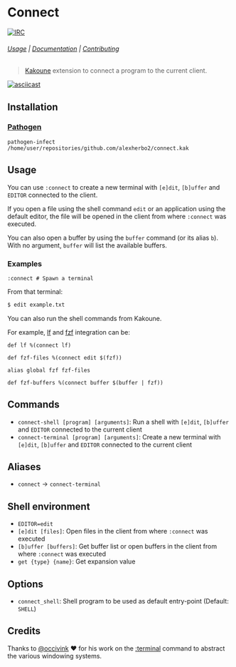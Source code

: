 # Connect

[![IRC][IRC Badge]][IRC]

###### [Usage](#usage) | [Documentation](#commands) | [Contributing](CONTRIBUTING)

> [Kakoune] extension to connect a program to the current client.

[![asciicast](https://asciinema.org/a/234300.svg)](https://asciinema.org/a/234300)

## Installation

### [Pathogen]

``` kak
pathogen-infect /home/user/repositories/github.com/alexherbo2/connect.kak
```

## Usage

You can use `:connect` to create a new terminal with `[e]dit`, `[b]uffer` and `EDITOR` connected to the client.

If you open a file using the shell command `edit` or an application using the default editor,
the file will be opened in the client from where `:connect` was executed.

You can also open a buffer by using the `buffer` command (or its alias `b`).
With no argument, `buffer` will list the available buffers.

### Examples

``` kak
:connect # Spawn a terminal
```

From that terminal:

``` sh
$ edit example.txt
```

You can also run the shell commands from Kakoune.

For example, [lf] and [fzf] integration can be:

``` kak
def lf %(connect lf)
```

``` kak
def fzf-files %(connect edit $(fzf))
```

``` kak
alias global fzf fzf-files
```

``` kak
def fzf-buffers %(connect buffer $(buffer | fzf))
```

## Commands

- `connect-shell [program] [arguments]`: Run a shell with `[e]dit`, `[b]uffer` and `EDITOR` connected to the current client
- `connect-terminal [program] [arguments]`: Create a new terminal with `[e]dit`, `[b]uffer` and `EDITOR` connected to the current client

## Aliases

- `connect` → `connect-terminal`

## Shell environment

- `EDITOR=edit`
- `[e]dit [files]`: Open files in the client from where `:connect` was executed
- `[b]uffer [buffers]`: Get buffer list or open buffers in the client from where `:connect` was executed
- `get {type} {name}`: Get expansion value

## Options

- `connect_shell`: Shell program to be used as default entry-point (Default: `SHELL`)

## Credits

Thanks to [@occivink] :heart: for his work on the [:terminal] command to abstract the various windowing systems.

[Kakoune]: https://kakoune.org
[IRC]: https://webchat.freenode.net?channels=kakoune
[IRC Badge]: https://img.shields.io/badge/IRC-%23kakoune-blue.svg
[Pathogen]: https://github.com/alexherbo2/pathogen.kak
[@occivink]: https://github.com/occivink
[:terminal]: https://github.com/mawww/kakoune/pull/2617
[lf]: https://github.com/gokcehan/lf
[fzf]: https://github.com/junegunn/fzf

